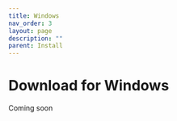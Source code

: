 ```yaml
---
title: Windows
nav_order: 3
layout: page
description: ""
parent: Install
---
```

# Download for Windows

Coming soon